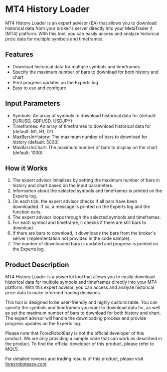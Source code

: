 # MT4 History Loader

MT4 History Loader is an expert advisor (EA) that allows you to download historical data from your broker's server directly into your MetaTrader 4 (MT4) platform. With this tool, you can easily access and analyze historical price data for multiple symbols and timeframes.

## Features

- Download historical data for multiple symbols and timeframes
- Specify the maximum number of bars to download for both history and chart
- Print progress updates on the Experts log
- Easy to use and configure

## Input Parameters

- Symbols: An array of symbols to download historical data for (default: EURUSD, GBPUSD, USDJPY)
- Timeframes: An array of timeframes to download historical data for (default: M1, H1, D1)
- MaxBarsInHistory: The maximum number of bars to download for history (default: 5000)
- MaxBarsInChart: The maximum number of bars to display on the chart (default: 1000)

## How it Works

1. The expert advisor initializes by setting the maximum number of bars in history and chart based on the input parameters.
2. Information about the selected symbols and timeframes is printed on the Experts log.
3. On each tick, the expert advisor checks if all bars have been downloaded. If so, a message is printed on the Experts log and the function exits.
4. The expert advisor loops through the selected symbols and timeframes.
5. For each symbol and timeframe, it checks if there are still bars to download.
6. If there are bars to download, it downloads the bars from the broker's server (implementation not provided in the code sample).
7. The number of downloaded bars is updated and progress is printed on the Experts log.

## Product Description

MT4 History Loader is a powerful tool that allows you to easily download historical data for multiple symbols and timeframes directly into your MT4 platform. With this expert advisor, you can access and analyze historical price data to make informed trading decisions.

This tool is designed to be user-friendly and highly customizable. You can specify the symbols and timeframes you want to download data for, as well as set the maximum number of bars to download for both history and chart. The expert advisor will handle the downloading process and provide progress updates on the Experts log.

Please note that ForexRobotEasy is not the official developer of this product. We are only providing a sample code that can work as described in the product. To find the official developer of this product, please refer to MQL5.

For detailed reviews and trading results of this product, please visit [forexroboteasy.com](https://forexroboteasy.com/forex-robot-review/mt4-history-loader-automated-forex-data-download-review/).
